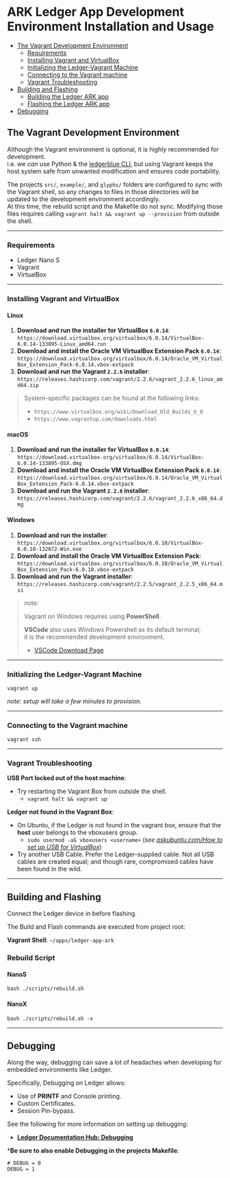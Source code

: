 
# ARK Ledger App Development Environment Installation and Usage

<!--ts-->
* [The Vagrant Development Environment](#the-ledger-vagrant-environment)
  * [Requirements](#requirements)
  * [Installing Vagrant and VirtualBox](#installing-vagrant-and-virtualbox)
  * [Initializing the Ledger-Vagrant Machine](#initializing-the-ledger-vagrant-machine)
  * [Connecting to the Vagrant machine](#connecting-to-the-vagrant-machine)
  * [Vagrant Troubleshooting](#vagrant-troubleshooting)
* [Building and Flashing](#building-and-flashing)
  * [Building the Ledger ARK app](#building-the-ledger-ark-app)
  * [Flashing the Ledger ARK app](#flashing-the-ledger-ark-app)
* [Debugging](#debugging)

<!--te-->
## The Vagrant Development Environment

Although the Vagrant environment is optional, it is highly recommended for development.  
i.e. we _can_ use Python & the [ledgerblue CLI](https://github.com/LedgerHQ/blue-loader-python), but using Vagrant keeps the host system safe from unwanted modification and ensures code portability.

The projects `src/`, `example/`, and `glyphs/` folders are configured to sync with the Vagrant shell, so any changes to files in those directories will be updated to the development environment accordingly.  
At this time, the rebuild script and the Makefile do not sync. Modifying those files requires calling `vagrant halt && vagrant up --provision` from outside the shell.

---

### Requirements

* Ledger Nano S
* Vagrant
* VirtualBox

---

### Installing Vagrant and VirtualBox

#### Linux

1) **Download and run the installer for VirtualBox `6.0.14`**:  
  `https://download.virtualbox.org/virtualbox/6.0.14/VirtualBox-6.0.14-133895-Linux_amd64.run`
2) **Download and install the Oracle VM VirtualBox Extension Pack `6.0.14`**:  
  `https://download.virtualbox.org/virtualbox/6.0.14/Oracle_VM_VirtualBox_Extension_Pack-6.0.14.vbox-extpack`
3) **Download and run the Vagrant `2.2.6` installer**:  
  `https://releases.hashicorp.com/vagrant/2.2.6/vagrant_2.2.6_linux_amd64.zip`

>System-specific packages can be found at the following links:
>
> * `https://www.virtualbox.org/wiki/Download_Old_Builds_6_0`
> * `https://www.vagrantup.com/downloads.html`

<!-- At this time, the most recent version of virtualbox (6.1.2) is incompatible with vagrant.
The manual package installation steps outlined above are tested as working.
```shell
sudo apt install virtualbox
sudo apt install vagrant
``` -->

#### macOS

1) **Download and run the installer for VirtualBox `6.0.14`**:  
  `https://download.virtualbox.org/virtualbox/6.0.14/VirtualBox-6.0.14-133895-OSX.dmg`
2) **Download and install the Oracle VM VirtualBox Extension Pack `6.0.14`**:  
  `https://download.virtualbox.org/virtualbox/6.0.14/Oracle_VM_VirtualBox_Extension_Pack-6.0.14.vbox-extpack`
3) **Download and run the Vagrant `2.2.6` installer**:  
  `https://releases.hashicorp.com/vagrant/2.2.6/vagrant_2.2.6_x86_64.dmg`

<!-- At this time, the most recent version of virtualbox (6.1.2) is incompatible with vagrant.
The manual package installation steps outlined above are tested as working.
```shell
brew cask install virtualbox
brew cask install vagrant
``` -->

#### Windows

1) **Download and run the installer**:  
  `https://download.virtualbox.org/virtualbox/6.0.10/VirtualBox-6.0.10-132072-Win.exe`
2) **Download and install the Oracle VM VirtualBox Extension Pack**:  
  `https://download.virtualbox.org/virtualbox/6.0.10/Oracle_VM_VirtualBox_Extension_Pack-6.0.10.vbox-extpack`
3) **Download and run the Vagrant installer**:  
  `https://releases.hashicorp.com/vagrant/2.2.5/vagrant_2.2.5_x86_64.msi`

>note:
>
>Vagrant on Windows requires using **PowerShell**.
>
>**VSCode** also uses Windows Powershell as its default terminal;  
>it is the recommended development environment.
> - [VSCode Download Page](https://code.visualstudio.com/download)

---

### Initializing the Ledger-Vagrant Machine

```shell
vagrant up
```

_note: setup will take a few minutes to provision._

---

### Connecting to the Vagrant machine

```shell
vagrant ssh
```

---

### Vagrant Troubleshooting

**USB Port locked out of the host machine**:

* Try restarting the Vagrant Box from outside the shell.
  * `vagrant halt && vagrant up`

**Ledger not found in the Vagrant Box**:

* On Ubuntu, if the Ledger is not found in the vagrant box, ensure that the **host** user belongs to the vboxusers group.
  * `sudo usermod -aG vboxusers <username>`
    (_see [askubuntu.com/How to set up USB for VirtualBox](https://askubuntu.com/questions/25596/how-to-set-up-usb-for-virtualbox/25600#25600)_)
* Try another USB Cable. Prefer the Ledger-supplied cable.
    Not all USB cables are created equal; and though rare, compromised cables have been found in the wild.

---

## Building and Flashing

Connect the Ledger device in before flashing.

The Build and Flash commands are executed from project root:

**Vagrant Shell**: `~/apps/ledger-app-ark`

### Rebuild Script

#### NanoS

```shell
bash ./scripts/rebuild.sh
```

#### NanoX

```shell
bash ./scripts/rebuild.sh -x
```

---

## Debugging

Along the way, debugging can save a lot of headaches when developing for embedded environments like Ledger.

Specifically, Debugging on Ledger allows:

* Use of **PRINTF** and Console printing.
* Custom Certificates.
* Session Pin-bypass.

See the following for more information on setting up debugging:

* [**Ledger Documentation Hub: Debugging**](https://ledger.readthedocs.io/en/latest/userspace/debugging.html)

***Be sure to also enable Debugging in the projects Makefile**:

```make
# DEBUG = 0
DEBUG = 1
```
